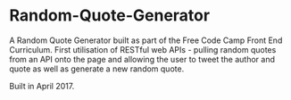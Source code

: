 # Random-Quote-Generator
A Random Quote Generator built as part of the Free Code Camp Front End Curriculum. First utilisation of RESTful web APIs - pulling random quotes from an API onto the page and allowing the user to tweet the author and quote as well as generate a new random quote.

Built in April 2017.
